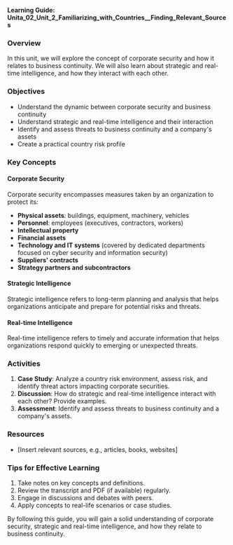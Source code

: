 **Learning Guide: Unita_02_Unit_2_Familiarizing_with_Countries__Finding_Relevant_Sources**

### Overview

In this unit, we will explore the concept of corporate security and how it relates to business continuity. We will also learn about strategic and real-time intelligence, and how they interact with each other.

### Objectives

* Understand the dynamic between corporate security and business continuity
* Understand strategic and real-time intelligence and their interaction
* Identify and assess threats to business continuity and a company's assets
* Create a practical country risk profile

### Key Concepts

#### Corporate Security

Corporate security encompasses measures taken by an organization to protect its:

* **Physical assets**: buildings, equipment, machinery, vehicles
* **Personnel**: employees (executives, contractors, workers)
* **Intellectual property**
* **Financial assets**
* **Technology and IT systems** (covered by dedicated departments focused on cyber security and information security)
* **Suppliers' contracts**
* **Strategy partners and subcontractors**

#### Strategic Intelligence

Strategic intelligence refers to long-term planning and analysis that helps organizations anticipate and prepare for potential risks and threats.

#### Real-time Intelligence

Real-time intelligence refers to timely and accurate information that helps organizations respond quickly to emerging or unexpected threats.

### Activities

1. **Case Study**: Analyze a country risk environment, assess risk, and identify threat actors impacting corporate securities.
2. **Discussion**: How do strategic and real-time intelligence interact with each other? Provide examples.
3. **Assessment**: Identify and assess threats to business continuity and a company's assets.

### Resources

* [Insert relevant sources, e.g., articles, books, websites]

### Tips for Effective Learning

1. Take notes on key concepts and definitions.
2. Review the transcript and PDF (if available) regularly.
3. Engage in discussions and debates with peers.
4. Apply concepts to real-life scenarios or case studies.

By following this guide, you will gain a solid understanding of corporate security, strategic and real-time intelligence, and how they relate to business continuity.